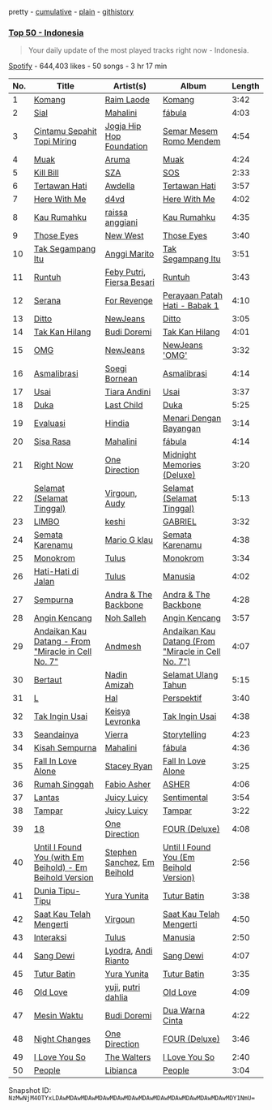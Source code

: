 pretty - [cumulative](/playlists/cumulative/37i9dQZEVXbObFQZ3JLcXt.md) - [plain](/playlists/plain/37i9dQZEVXbObFQZ3JLcXt) - [githistory](https://github.githistory.xyz/mackorone/spotify-playlist-archive/blob/main/playlists/plain/37i9dQZEVXbObFQZ3JLcXt)

### [Top 50 \- Indonesia](https://open.spotify.com/playlist/37i9dQZEVXbObFQZ3JLcXt)

> Your daily update of the most played tracks right now \- Indonesia.

[Spotify](https://open.spotify.com/user/spotify) - 644,403 likes - 50 songs - 3 hr 17 min

| No. | Title | Artist(s) | Album | Length |
|---|---|---|---|---|
| 1 | [Komang](https://open.spotify.com/track/2AaaE0qvFWtyT8srKNfRhH) | [Raim Laode](https://open.spotify.com/artist/5LcNPa8f8bRmZqELgoRFkN) | [Komang](https://open.spotify.com/album/2N8JUijzZsT2IJnplY4vAE) | 3:42 |
| 2 | [Sial](https://open.spotify.com/track/6dXiWwFrcGieqnoLYzPNp5) | [Mahalini](https://open.spotify.com/artist/3wOsYKZM0zcKNasi3I7fP4) | [fábula](https://open.spotify.com/album/6iBh7T1cUR8MPrtly5xugU) | 4:03 |
| 3 | [Cintamu Sepahit Topi Miring](https://open.spotify.com/track/1ixNEKbIZTTZ5LIz3rr9jD) | [Jogja Hip Hop Foundation](https://open.spotify.com/artist/0Pk4JEXgC64RBmovnQDZ27) | [Semar Mesem Romo Mendem](https://open.spotify.com/album/7nC7NZkREbTAIWuknYkWlP) | 4:54 |
| 4 | [Muak](https://open.spotify.com/track/3N2WeXxSjngB1DSi8vrI8C) | [Aruma](https://open.spotify.com/artist/7G0kstl7VjhDSgFYOBaUS1) | [Muak](https://open.spotify.com/album/4Zt66ubcxeKkfB3MvTYvCq) | 4:24 |
| 5 | [Kill Bill](https://open.spotify.com/track/1Qrg8KqiBpW07V7PNxwwwL) | [SZA](https://open.spotify.com/artist/7tYKF4w9nC0nq9CsPZTHyP) | [SOS](https://open.spotify.com/album/1nrVofqDRs7cpWXJ49qTnP) | 2:33 |
| 6 | [Tertawan Hati](https://open.spotify.com/track/3i0h88q1HBtbdIg2bPxs54) | [Awdella](https://open.spotify.com/artist/2A7XpBQ8X227lVi5BphdPw) | [Tertawan Hati](https://open.spotify.com/album/3Je4P8ARv9FvEIcOJJXIKl) | 3:57 |
| 7 | [Here With Me](https://open.spotify.com/track/78Sw5GDo6AlGwTwanjXbGh) | [d4vd](https://open.spotify.com/artist/5y8tKLUfMvliMe8IKamR32) | [Here With Me](https://open.spotify.com/album/0OuoHWf8yB0TPzoBWw1R1S) | 4:02 |
| 8 | [Kau Rumahku](https://open.spotify.com/track/7nQoDLkzCcoIpKPQt3eCdN) | [raissa anggiani](https://open.spotify.com/artist/11k3Y6uyixbyGfgPl8qZTZ) | [Kau Rumahku](https://open.spotify.com/album/7vPQboGZn7eLlwwyOeCTQO) | 4:35 |
| 9 | [Those Eyes](https://open.spotify.com/track/50x1Ic8CaXkYNvjmxe3WXy) | [New West](https://open.spotify.com/artist/69bG9tC62d8oTFC9aTTosn) | [Those Eyes](https://open.spotify.com/album/7rItmPh0tZpMKcFXBScaU8) | 3:40 |
| 10 | [Tak Segampang Itu](https://open.spotify.com/track/26cvTWJq2E1QqN4jyH2OTU) | [Anggi Marito](https://open.spotify.com/artist/1JvbNeV9zG9Sew1JyaWsyx) | [Tak Segampang Itu](https://open.spotify.com/album/6gO5mDyNTqiIqHItRil4OG) | 3:51 |
| 11 | [Runtuh](https://open.spotify.com/track/6Hii26x3qDErVitnGW8QtO) | [Feby Putri](https://open.spotify.com/artist/66NmU5epI0ONGmdCRbLpmW), [Fiersa Besari](https://open.spotify.com/artist/06QVnTCdjs4jPKO0487EGV) | [Runtuh](https://open.spotify.com/album/5boeKAXsTkdFlm6OnkQxQW) | 3:43 |
| 12 | [Serana](https://open.spotify.com/track/0PtJbtW50jcvvswNPn3QGd) | [For Revenge](https://open.spotify.com/artist/0f6TyESD8E1mD2oLJ4TGv1) | [Perayaan Patah Hati \- Babak 1](https://open.spotify.com/album/6E4sl58YgjMqfUBNGOfAUa) | 4:10 |
| 13 | [Ditto](https://open.spotify.com/track/3r8RuvgbX9s7ammBn07D3W) | [NewJeans](https://open.spotify.com/artist/6HvZYsbFfjnjFrWF950C9d) | [Ditto](https://open.spotify.com/album/7bnqo1fdJU9nSfXQd3bSMe) | 3:05 |
| 14 | [Tak Kan Hilang](https://open.spotify.com/track/1USA6DXJ1qsucoKnDu4vnu) | [Budi Doremi](https://open.spotify.com/artist/6Ifk2cbxyVzT41jLexYCas) | [Tak Kan Hilang](https://open.spotify.com/album/6JmBf13wUd3kJEdoXgbZy5) | 4:01 |
| 15 | [OMG](https://open.spotify.com/track/65FftemJ1DbbZ45DUfHJXE) | [NewJeans](https://open.spotify.com/artist/6HvZYsbFfjnjFrWF950C9d) | [NewJeans 'OMG'](https://open.spotify.com/album/45ozep8uHHnj5CCittuyXj) | 3:32 |
| 16 | [Asmalibrasi](https://open.spotify.com/track/3TFdXrYIubXABQh0CxIiSs) | [Soegi Bornean](https://open.spotify.com/artist/0YpfUFtmzwNGWjowRwoGel) | [Asmalibrasi](https://open.spotify.com/album/1geFjIWLQNCKO0Y7uB2Xlw) | 4:14 |
| 17 | [Usai](https://open.spotify.com/track/3nHxZEe1dT7zs73DG6pNll) | [Tiara Andini](https://open.spotify.com/artist/0kPb52ySN2k9P6wEZPTUzm) | [Usai](https://open.spotify.com/album/1lN55vIsNORo3W6QlWbGR8) | 3:37 |
| 18 | [Duka](https://open.spotify.com/track/5MIpcd16T59wFeqAChSYwC) | [Last Child](https://open.spotify.com/artist/1v1khTmozNfxB2ET1Ep288) | [Duka](https://open.spotify.com/album/6RUEyCnpcBsm3uSv08NY8q) | 5:25 |
| 19 | [Evaluasi](https://open.spotify.com/track/2dIBMHByUGcNPzmYBJ6OAj) | [Hindia](https://open.spotify.com/artist/51kyrUsAVqUBcoDEMFkX12) | [Menari Dengan Bayangan](https://open.spotify.com/album/1DAuVHMlBvIjzWZALSUXbn) | 3:14 |
| 20 | [Sisa Rasa](https://open.spotify.com/track/6Iq3sgLVrqqZfRitLaeHkn) | [Mahalini](https://open.spotify.com/artist/3wOsYKZM0zcKNasi3I7fP4) | [fábula](https://open.spotify.com/album/6iBh7T1cUR8MPrtly5xugU) | 4:14 |
| 21 | [Right Now](https://open.spotify.com/track/1dQQ2QlnvXUehsRUrukKmf) | [One Direction](https://open.spotify.com/artist/4AK6F7OLvEQ5QYCBNiQWHq) | [Midnight Memories \(Deluxe\)](https://open.spotify.com/album/7p1fX8aUySrBdx4WSYspOu) | 3:20 |
| 22 | [Selamat \(Selamat Tinggal\)](https://open.spotify.com/track/1mruWrUwAVe2XkksUQiaHK) | [Virgoun](https://open.spotify.com/artist/4bAgr9zaF0bpzVGHdHuf0f), [Audy](https://open.spotify.com/artist/611ajYp7fMbkU5CYF08tje) | [Selamat \(Selamat Tinggal\)](https://open.spotify.com/album/6osB48b3PzrABxdspbyYkd) | 5:13 |
| 23 | [LIMBO](https://open.spotify.com/track/2bdVgAQgosGUJoViVDNeOV) | [keshi](https://open.spotify.com/artist/3pc0bOVB5whxmD50W79wwO) | [GABRIEL](https://open.spotify.com/album/1WVIJaAboRSwJOe4u0n0Q7) | 3:32 |
| 24 | [Semata Karenamu](https://open.spotify.com/track/4z6FksNI6MLCDTHrNJXhO0) | [Mario G klau](https://open.spotify.com/artist/17d3zotBDOZtuWnZPxTf8v) | [Semata Karenamu](https://open.spotify.com/album/7Cc4mRgFWAomMajhwO0xr6) | 4:38 |
| 25 | [Monokrom](https://open.spotify.com/track/4GfK1qOF3uBWidbPlTCQRL) | [Tulus](https://open.spotify.com/artist/2iDVt6mFbtbDEZG5ax0dTi) | [Monokrom](https://open.spotify.com/album/4szhn3xPmOJklFAcqNvTnQ) | 3:34 |
| 26 | [Hati\-Hati di Jalan](https://open.spotify.com/track/2hHeGD57S0BcopfVcmehdl) | [Tulus](https://open.spotify.com/artist/2iDVt6mFbtbDEZG5ax0dTi) | [Manusia](https://open.spotify.com/album/3R4IAF9ApqYeUQrv1ddyoR) | 4:02 |
| 27 | [Sempurna](https://open.spotify.com/track/2UgCs0i0rNHUH2jKE5NZHE) | [Andra & The Backbone](https://open.spotify.com/artist/4ucwey7FxkHXkLK7jSfevU) | [Andra & The Backbone](https://open.spotify.com/album/2puZQ79KT5q5RPae7khveD) | 4:28 |
| 28 | [Angin Kencang](https://open.spotify.com/track/2GWzRdezjEFyYrwldE7iCl) | [Noh Salleh](https://open.spotify.com/artist/4fVYwG8RsbJsREFFniszhf) | [Angin Kencang](https://open.spotify.com/album/3YLxuvVaEjjWzk6ISlZPVf) | 3:57 |
| 29 | [Andaikan Kau Datang \- From "Miracle in Cell No\. 7"](https://open.spotify.com/track/7mZxM64cMYQdx2vopaGrDf) | [Andmesh](https://open.spotify.com/artist/6IDsZZ4IHgs9VblBgQQSmt) | [Andaikan Kau Datang \(From "Miracle in Cell No\. 7"\)](https://open.spotify.com/album/3iA7DH0b2IUs9tqGSOh3uP) | 4:07 |
| 30 | [Bertaut](https://open.spotify.com/track/630DpnzdfjdVqv2yLfPbAX) | [Nadin Amizah](https://open.spotify.com/artist/20zafXaLhm5IcXnSU93rNn) | [Selamat Ulang Tahun](https://open.spotify.com/album/75KyCmWatZRvlMcMRed9BG) | 5:15 |
| 31 | [L](https://open.spotify.com/track/5zsVcDTZEKISPTCLYiTdwb) | [Hal](https://open.spotify.com/artist/5vTG3EyFrsARtIGDWZNRzu) | [Perspektif](https://open.spotify.com/album/7BkrdnCB2PqOANRu14EKEA) | 3:40 |
| 32 | [Tak Ingin Usai](https://open.spotify.com/track/1b0aDgrG775i4sPQgJGmkU) | [Keisya Levronka](https://open.spotify.com/artist/4EiSzlOeMnJcp2U8ayCQ3a) | [Tak Ingin Usai](https://open.spotify.com/album/2DskseIWepQ89TxfXn3MtY) | 4:38 |
| 33 | [Seandainya](https://open.spotify.com/track/1VMtsqCaMNErFRmmvt4exv) | [Vierra](https://open.spotify.com/artist/1WX2v0BiEW19Vw7xmznLdZ) | [Storytelling](https://open.spotify.com/album/53c9Qg8PfGlJMHZiUz0ysq) | 4:23 |
| 34 | [Kisah Sempurna](https://open.spotify.com/track/6fX8WwxAQ6rCPIC7lMgztu) | [Mahalini](https://open.spotify.com/artist/3wOsYKZM0zcKNasi3I7fP4) | [fábula](https://open.spotify.com/album/6iBh7T1cUR8MPrtly5xugU) | 4:36 |
| 35 | [Fall In Love Alone](https://open.spotify.com/track/5xwBIieMMFUmLDgvG4DjFe) | [Stacey Ryan](https://open.spotify.com/artist/3sXwEUqxSzb11VpuFa5cvJ) | [Fall In Love Alone](https://open.spotify.com/album/0ASnNAycI0eu91gMm9Jfe4) | 3:25 |
| 36 | [Rumah Singgah](https://open.spotify.com/track/6raMBnVBIvvUngMLyDdzyP) | [Fabio Asher](https://open.spotify.com/artist/6FTLayBxjkQeanFdUusk1I) | [ASHER](https://open.spotify.com/album/4km2qQIoGCCevm1Qf51OcE) | 4:06 |
| 37 | [Lantas](https://open.spotify.com/track/1ZPVEo8RfmrEz8YAD5n6rW) | [Juicy Luicy](https://open.spotify.com/artist/3tMTXQyRrPmMyHv5SoC0TV) | [Sentimental](https://open.spotify.com/album/17vUW6koeUkV58uYfkK6G3) | 3:54 |
| 38 | [Tampar](https://open.spotify.com/track/2RHm5IDIZ8fYRGzBIo7exV) | [Juicy Luicy](https://open.spotify.com/artist/3tMTXQyRrPmMyHv5SoC0TV) | [Tampar](https://open.spotify.com/album/2lZzryqflrZLO9YDjnlkMz) | 3:22 |
| 39 | [18](https://open.spotify.com/track/3JjnGLK8IxkNLvo8Lb3KOM) | [One Direction](https://open.spotify.com/artist/4AK6F7OLvEQ5QYCBNiQWHq) | [FOUR \(Deluxe\)](https://open.spotify.com/album/4gCNyS7pidfK3rKWhB3JOY) | 4:08 |
| 40 | [Until I Found You \(with Em Beihold\) \- Em Beihold Version](https://open.spotify.com/track/1Y3LN4zO1Edc2EluIoSPJN) | [Stephen Sanchez](https://open.spotify.com/artist/5XKFrudbV4IiuE5WuTPRmT), [Em Beihold](https://open.spotify.com/artist/7o2ZQYM7nTsaVdkXY38UAA) | [Until I Found You \(Em Beihold Version\)](https://open.spotify.com/album/7ARtQpvnPN2ucbmVHngLOs) | 2:56 |
| 41 | [Dunia Tipu\-Tipu](https://open.spotify.com/track/0mMqopQJOWADJSPRMYkvTF) | [Yura Yunita](https://open.spotify.com/artist/02Tq76MwpeoRu3BHIAiaio) | [Tutur Batin](https://open.spotify.com/album/4ehjkt2KhPomUc7duIqeyD) | 3:38 |
| 42 | [Saat Kau Telah Mengerti](https://open.spotify.com/track/22k5lgD5F7Pc7BodEMzDrY) | [Virgoun](https://open.spotify.com/artist/4bAgr9zaF0bpzVGHdHuf0f) | [Saat Kau Telah Mengerti](https://open.spotify.com/album/2KhCqrXaLVeUNuB8FifMJj) | 4:50 |
| 43 | [Interaksi](https://open.spotify.com/track/32Pdf9eyXDEMoClEJW6yYP) | [Tulus](https://open.spotify.com/artist/2iDVt6mFbtbDEZG5ax0dTi) | [Manusia](https://open.spotify.com/album/3R4IAF9ApqYeUQrv1ddyoR) | 2:50 |
| 44 | [Sang Dewi](https://open.spotify.com/track/5fDCy4Hse30ZsjaTUGKVh5) | [Lyodra](https://open.spotify.com/artist/6Sv2jkzH9sWQjwghW5ArMG), [Andi Rianto](https://open.spotify.com/artist/4yRVdMqPrguKBFwZYpmke0) | [Sang Dewi](https://open.spotify.com/album/5JO7f6aqA0Tw1vfZuwLr0I) | 4:07 |
| 45 | [Tutur Batin](https://open.spotify.com/track/1k1e4Amkn7hIFrEthtazqT) | [Yura Yunita](https://open.spotify.com/artist/02Tq76MwpeoRu3BHIAiaio) | [Tutur Batin](https://open.spotify.com/album/4ehjkt2KhPomUc7duIqeyD) | 3:35 |
| 46 | [Old Love](https://open.spotify.com/track/3W4U7TEgILGpq0EmquurtH) | [yuji](https://open.spotify.com/artist/5kjFzBMHeoAx9xksFSwfUW), [putri dahlia](https://open.spotify.com/artist/54nGORfHS6Uldjlr4QeN7g) | [Old Love](https://open.spotify.com/album/6mKwqGY2IS3qSs3mgs30A5) | 4:09 |
| 47 | [Mesin Waktu](https://open.spotify.com/track/1MgEuKnMKzbODJ5Ez94I64) | [Budi Doremi](https://open.spotify.com/artist/6Ifk2cbxyVzT41jLexYCas) | [Dua Warna Cinta](https://open.spotify.com/album/3booEHeBD0ch2nl4ZACF7S) | 4:22 |
| 48 | [Night Changes](https://open.spotify.com/track/5O2P9iiztwhomNh8xkR9lJ) | [One Direction](https://open.spotify.com/artist/4AK6F7OLvEQ5QYCBNiQWHq) | [FOUR \(Deluxe\)](https://open.spotify.com/album/4gCNyS7pidfK3rKWhB3JOY) | 3:46 |
| 49 | [I Love You So](https://open.spotify.com/track/4SqWKzw0CbA05TGszDgMlc) | [The Walters](https://open.spotify.com/artist/027TpXKGwdXP7iwbjUSpV8) | [I Love You So](https://open.spotify.com/album/7ucm85tRsWk6EyVHaYAxe9) | 2:40 |
| 50 | [People](https://open.spotify.com/track/26b3oVLrRUaaybJulow9kz) | [Libianca](https://open.spotify.com/artist/7kjSuFGKhLm8b5qXoMhRkJ) | [People](https://open.spotify.com/album/5Hmh6N8oisrcuZKa8EY5dn) | 3:04 |

Snapshot ID: `NzMwNjM4OTYxLDAwMDAwMDAwMDAwMDAwMDAwMDAwMDAwMDAwMDAwMDAwMDAwMDY1NmU=`
